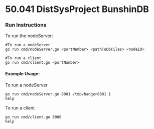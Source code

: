 # 50.041 DistSysProject BunshinDB
 
### Run Instructions 

To run the nodeServer: 

```cassandraql
#To run a nodeServer
go run cmd/nodeServer.go <portNumber> <pathToDbFiles> <nodeId> 

#To run a client 
go run cmd/client.go <portNumber> 

```

#### Example Usage: 
To run a nodeServer
```cassandraq#
go run cmd/nodeServer.go 8081 /tmp/badger8081 1
help 
```
To run a client 
```cassandraql
go run cmd/client.go 8080 
help 
```
